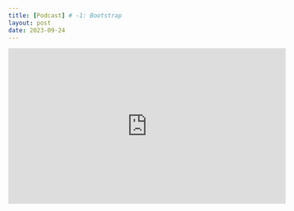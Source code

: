 ```yaml
---
title: [Podcast] # -1: Bootstrap
layout: post
date: 2023-09-24
---
```

<center>
<iframe width="560" height="315" src="https://www.youtube.com/embed/3d0xMDc7MfM?si=1A3U55NI2m1x9lms" title="YouTube video player" frameborder="0" allow="accelerometer; autoplay; clipboard-write; encrypted-media; gyroscope; picture-in-picture; web-share" allowfullscreen></iframe>
</center>
